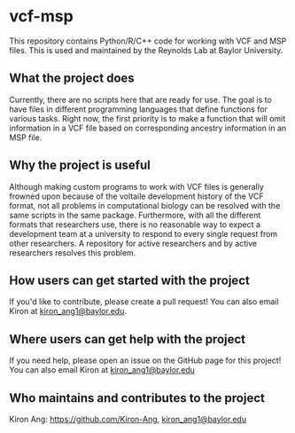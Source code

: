 # vcf-msp

This repository contains Python/R/C++ code for working with VCF and MSP files. This is used and maintained by the Reynolds Lab at Baylor University.

## What the project does

Currently, there are no scripts here that are ready for use. The goal is to have files in different programming languages that define functions for various tasks. Right now, the first priority is to make a function that will omit information in a VCF file based on corresponding ancestry information in an MSP file.

## Why the project is useful

Although making custom programs to work with VCF files is generally frowned upon because of the voltaile development history of the VCF format, not all problems in computational biology can be resolved with the same scripts in the same package. Furthermore, with all the different formats that researchers use, there is no reasonable way to expect a development team at a university to respond to every single request from other researchers. A repository for active researchers and by active researchers resolves this problem.

## How users can get started with the project

If you'd like to contribute, please create a pull request! You can also email Kiron at kiron_ang1@baylor.edu.

## Where users can get help with the project

If you need help, please open an issue on the GitHub page for this project! You can also email Kiron at kiron_ang1@baylor.edu

## Who maintains and contributes to the project

Kiron Ang: https://github.com/Kiron-Ang, kiron_ang1@baylor.edu
